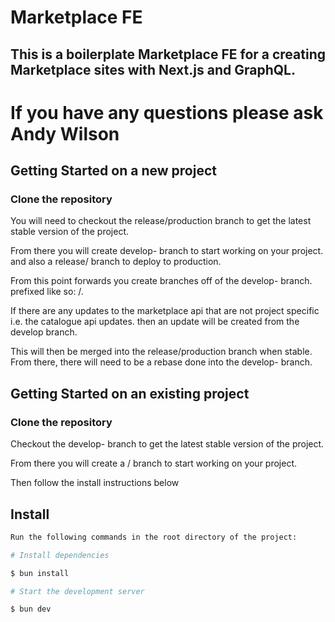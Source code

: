 # Marketplace FE
## This is a boilerplate Marketplace FE for a creating Marketplace sites with Next.js and GraphQL.

# If you have any questions please ask Andy Wilson

## Getting Started on a new project

### Clone the repository

You will need to checkout the release/production branch to get the latest stable version of the project.

From there you will create develop-<project-name> branch to start working on your project. and also a release/<project-name> branch to deploy to production.

From this point forwards you create branches off of the develop-<project-name> branch. prefixed like so: <project-name>/<feature-name>.

If there are any updates to the marketplace api that are not project specific i.e. the catalogue api updates. then an update will be created from the develop branch.

This will then be merged into the release/production branch when stable. From there, there will need to be a rebase done into the develop-<project-name> branch.

## Getting Started on an existing project

### Clone the repository

Checkout the develop-<project-name> branch to get the latest stable version of the project.

From there you will create a <project-name>/<feature-name> branch to start working on your project.

Then follow the install instructions below

## Install
```bash
Run the following commands in the root directory of the project:

# Install dependencies

$ bun install

# Start the development server

$ bun dev
